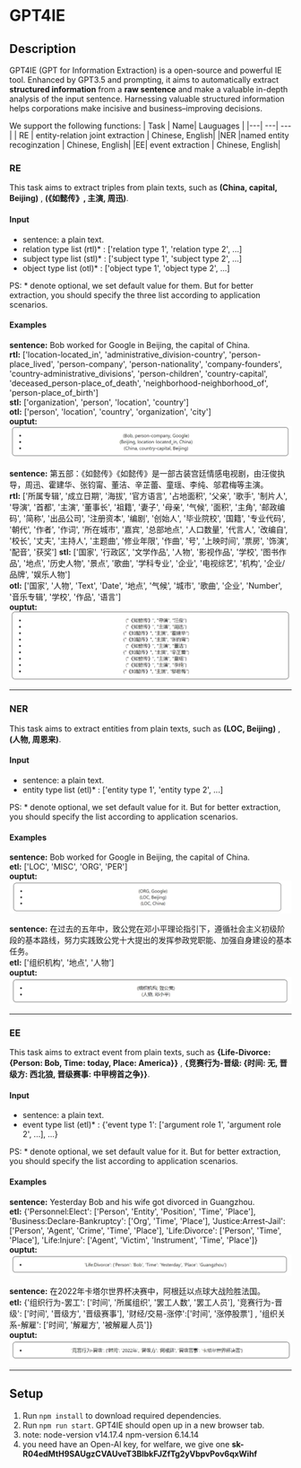 # GPT4IE
## Description
GPT4IE (GPT for Information Extraction) is a open-source and powerful IE tool. Enhanced by GPT3.5 and prompting, it aims to automatically extract **structured information** from a **raw sentence** and make a valuable in-depth analysis of the input sentence. Harnessing valuable structured information helps corporations make incisive and business–improving decisions.

We support the following functions:
| Task | Name| Lauguages |
|---| ---| --- |
| RE | entity-relation joint extraction | Chinese, English|
|NER |named entity recoginzation | Chinese, English|
|EE| event extraction | Chinese, English|

### RE
This task aims to extract triples from plain texts, such as **(China, capital, Beijing)** , **(《如懿传》, 主演, 周迅)**.
#### Input
- sentence: a plain text.
- relation type list (rtl)* : ['relation type 1', 'relation type 2', ...]
- subject type list (stl)* : ['subject type 1', 'subject type 2', ...]
- object type list (otl)* : ['object type 1', 'object type 2', ...]

PS: * denote optional, we set default value for them. But for better extraction, you should specify the three list according to application scenarios.
#### Examples
**sentence:** Bob worked for Google in Beijing, the capital of China.  
**rtl:** ['location-located_in', 'administrative_division-country', 'person-place_lived', 'person-company', 'person-nationality', 'company-founders', 'country-administrative_divisions', 'person-children', 'country-capital', 'deceased_person-place_of_death', 'neighborhood-neighborhood_of', 'person-place_of_birth']  
**stl:** ['organization', 'person', 'location', 'country']  
**otl:** ['person', 'location', 'country', 'organization', 'city']  
**ouptut:**  
![ouptut](examples/RE-eng.jpg)  

**sentence:** 第五部：《如懿传》《如懿传》是一部古装宫廷情感电视剧，由汪俊执导，周迅、霍建华、张钧甯、董洁、辛芷蕾、童瑶、李纯、邬君梅等主演。  
**rtl:** ['所属专辑', '成立日期', '海拔', '官方语言', '占地面积', '父亲', '歌手', '制片人', '导演', '首都', '主演', '董事长', '祖籍', '妻子', '母亲', '气候', '面积', '主角', '邮政编码', '简称', '出品公司', '注册资本', '编剧', '创始人', '毕业院校', '国籍', '专业代码', '朝代', '作者', '作词', '所在城市', '嘉宾', '总部地点', '人口数量', '代言人', '改编自', '校长', '丈夫', '主持人', '主题曲', '修业年限', '作曲', '号', '上映时间', '票房', '饰演', '配音', '获奖']
**stl:** ['国家', '行政区', '文学作品', '人物', '影视作品', '学校', '图书作品', '地点', '历史人物', '景点', '歌曲', '学科专业', '企业', '电视综艺', '机构', '企业/品牌', '娱乐人物']  
**otl:** ['国家', '人物', 'Text', 'Date', '地点', '气候', '城市', '歌曲', '企业', 'Number', '音乐专辑', '学校', '作品', '语言']  
**ouptut:**  
![ouptut](examples/RE-zh.jpg) 

---
### NER
This task aims to extract entities from plain texts, such as **(LOC, Beijing)** , **(人物, 周恩来)**.
#### Input
- sentence: a plain text.
- entity type list (etl)* : ['entity type 1', 'entity type 2', ...]

PS: * denote optional, we set default value for it. But for better extraction, you should specify the list according to application scenarios.
#### Examples
**sentence:** Bob worked for Google in Beijing, the capital of China.  
**etl:**  ['LOC', 'MISC', 'ORG', 'PER']  
**ouptut:**  
![ouptut](examples/NER-eng.jpg)  

**sentence:** 在过去的五年中，致公党在邓小平理论指引下，遵循社会主义初级阶段的基本路线，努力实践致公党十大提出的发挥参政党职能、加强自身建设的基本任务。   
**etl:** ['组织机构', '地点', '人物']  
**ouptut:**  
![ouptut](examples/NER-zh.jpg) 

---
### EE
This task aims to extract event from plain texts, such as **{Life-Divorce: {Person: Bob, Time: today, Place: America}}** , **{竞赛行为-晋级: {时间: 无, 晋级方: 西北狼, 晋级赛事: 中甲榜首之争}}**.
#### Input
- sentence: a plain text.
- event type list (etl)* : {'event type 1': ['argument role 1', 'argument role 2', ...], ...}

PS: * denote optional, we set default value for it. But for better extraction, you should specify the list according to application scenarios.
#### Examples
**sentence:** Yesterday Bob and his wife got divorced in Guangzhou.  
**etl:**  {'Personnel:Elect': ['Person', 'Entity', 'Position', 'Time', 'Place'], 'Business:Declare-Bankruptcy': ['Org', 'Time', 'Place'], 'Justice:Arrest-Jail': ['Person', 'Agent', 'Crime', 'Time', 'Place'], 'Life:Divorce': ['Person', 'Time', 'Place'], 'Life:Injure': ['Agent', 'Victim', 'Instrument', 'Time', 'Place']}  
**ouptut:**  
![ouptut](examples/EE-eng.jpg)  

**sentence:** 在2022年卡塔尔世界杯决赛中，阿根廷以点球大战险胜法国。  
**etl:** {'组织行为-罢工': ['时间', '所属组织', '罢工人数', '罢工人员'], '竞赛行为-晋级': ['时间', '晋级方', '晋级赛事'], '财经/交易-涨停':['时间', '涨停股票'] , '组织关系-解雇': ['时间', '解雇方', '被解雇人员']}  
**ouptut:**  
![ouptut](examples/EE-zh.jpg) 

---

## Setup

1. Run `npm install` to download required dependencies.
2. Run `npm run start`. GPT4IE should open up in a new browser tab.
3. note: node-version v14.17.4  npm-version 6.14.14
4. you need have an Open-AI key, for welfare, we give one **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**

